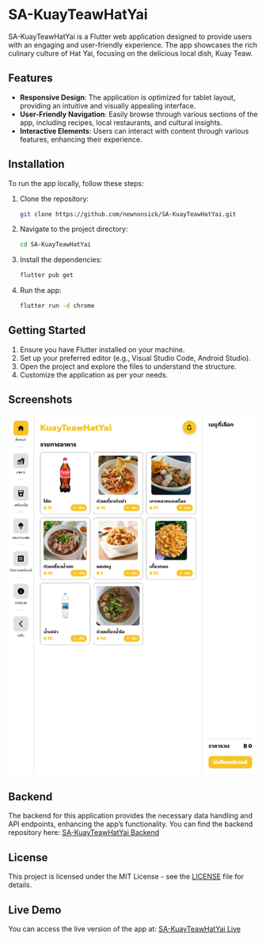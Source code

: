 # SA-KuayTeawHatYai

SA-KuayTeawHatYai is a Flutter web application designed to provide users with an engaging and user-friendly experience. The app showcases the rich culinary culture of Hat Yai, focusing on the delicious local dish, Kuay Teaw.

## Features

- **Responsive Design**: The application is optimized for tablet layout, providing an intuitive and visually appealing interface.
- **User-Friendly Navigation**: Easily browse through various sections of the app, including recipes, local restaurants, and cultural insights.
- **Interactive Elements**: Users can interact with content through various features, enhancing their experience.

## Installation

To run the app locally, follow these steps:

1. Clone the repository:
   ```bash
   git clone https://github.com/newnonsick/SA-KuayTeawHatYai.git
   ```
2. Navigate to the project directory:
   ```bash
   cd SA-KuayTeawHatYai
   ```
3. Install the dependencies:
   ```bash
   flutter pub get
   ```
4. Run the app:
   ```bash
   flutter run -d chrome
   ```

## Getting Started

1. Ensure you have Flutter installed on your machine.
2. Set up your preferred editor (e.g., Visual Studio Code, Android Studio).
3. Open the project and explore the files to understand the structure.
4. Customize the application as per your needs.

## Screenshots

![Screenshot](KuayTeawHatYai.png)

## Backend

The backend for this application provides the necessary data handling and API endpoints, enhancing the app’s functionality. You can find the backend repository here: [SA-KuayTeawHatYai Backend](https://github.com/newnonsick/SA-KuayTeawHatYai-Backend/)

## License

This project is licensed under the MIT License - see the [LICENSE](LICENSE) file for details.

## Live Demo

You can access the live version of the app at: [SA-KuayTeawHatYai Live](https://kuayteawhatyai.vercel.app/)
